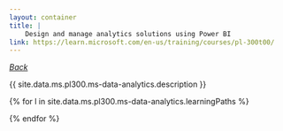 ```yaml
---
layout: container
title: |
    Design and manage analytics solutions using Power BI
link: https://learn.microsoft.com/en-us/training/courses/pl-300t00/
---
```

_[Back](.)_

{{ site.data.ms.pl300.ms-data-analytics.description }}

{% for l in site.data.ms.pl300.ms-data-analytics.learningPaths %}

{% endfor %}

